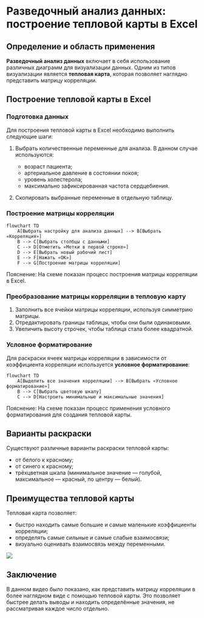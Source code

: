 # Разведочный анализ данных: построение тепловой карты в Excel

## Определение и область применения

**Разведочный анализ данных** включает в себя использование различных диаграмм для визуализации данных. Одним из типов визуализации является **тепловая карта**, которая позволяет наглядно представить матрицу корреляции.

## Построение тепловой карты в Excel

### Подготовка данных

Для построения тепловой карты в Excel необходимо выполнить следующие шаги:

1. Выбрать количественные переменные для анализа. В данном случае используются:
   - возраст пациента;
   - артериальное давление в состоянии покоя;
   - уровень холестерола;
   - максимально зафиксированная частота сердцебиения.

2. Скопировать выбранные переменные в отдельную таблицу.

### Построение матрицы корреляции

```mermaid
flowchart TD
    A[Выбрать настройку для анализа данных] --> B[Выбрать «Корреляция»]
    B --> C[Выбрать столбцы с данными]
    C --> D[Отметить «Метки в первой строке»]
    D --> E[Выбрать новый рабочий лист]
    E --> F[Нажать «OK»]
    F --> G[Построение матрицы корреляции]
```

Пояснение: На схеме показан процесс построения матрицы корреляции в Excel.

### Преобразование матрицы корреляции в тепловую карту

1. Заполнить все ячейки матрицы корреляции, используя симметрию матрицы.
2. Отредактировать границы таблицы, чтобы они были одинаковыми.
3. Увеличить высоту строчек, чтобы таблица стала более квадратной.

### Условное форматирование

Для раскраски ячеек матрицы корреляции в зависимости от коэффициента корреляции используется **условное форматирование**:

```mermaid
flowchart TD
    A[Выделить все значения корреляции] --> B[Выбрать «Условное форматирование»]
    B --> C[Выбрать цветовую шкалу]
    C --> D[Настроить минимальные и максимальные значения]
```

Пояснение: На схеме показан процесс применения условного форматирования для создания тепловой карты.

## Варианты раскраски

Существуют различные варианты раскраски тепловой карты:
- от белого к красному;
- от синего к красному;
- трёхцветная шкала (минимальное значение — голубой, максимальное — красный, по центру — белый).

## Преимущества тепловой карты

Тепловая карта позволяет:
- быстро находить самые большие и самые маленькие коэффициенты корреляции;
- определять самые сильные и самые слабые взаимосвязи;
- визуально оценивать взаимосвязь между переменными.

![](images/СдАД__LEC_09_PART_09_E/000239s_top_7.jpg)

## Заключение

В данном видео было показано, как представить матрицу корреляции в более наглядном виде с помощью тепловой карты. Это позволяет быстрее делать выводы и находить определённые значения, не рассматривая каждое число отдельно.